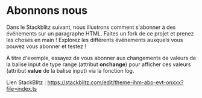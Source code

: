 # Abonnons nous

Dans le Stackblitz suivant, nous illustrons comment s'abonner à des événements sur un paragraphe HTML. Faites un fork de ce projet et prenez les choses en main ! Explorez les différents événements auxquels vous pouvez vous abonner et testez !

À titre d'exemple, essayez de vous abonner aux changements de valeurs de la balise input de type range (attribut **onchange**) pour afficher ces valeurs (attribut **value** de la balise input) via la fonction log.

Lien StackBlitz : https://stackblitz.com/edit/theme-ihm-abo-evt-onxxx?file=index.ts

